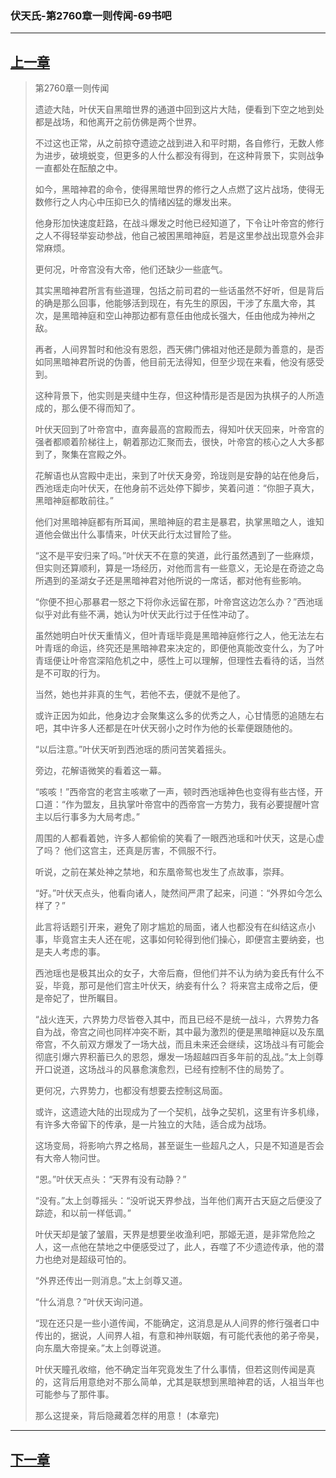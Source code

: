 ### 伏天氏-第2760章一则传闻-69书吧

--------
[上一章](./2a17360c85073f8d9c12145656705626.md)
--------


>
>
>
>第2760章一则传闻
>
>遗迹大陆，叶伏天自黑暗世界的通道中回到这片大陆，便看到下空之地到处都是战场，和他离开之前仿佛是两个世界。
>
>不过这也正常，从之前掠夺遗迹之战到进入和平时期，各自修行，无数人修为进步，破境蜕变，但更多的人什么都没有得到，在这种背景下，实则战争一直都处在酝酿之中。
>
>如今，黑暗神君的命令，使得黑暗世界的修行之人点燃了这片战场，使得无数修行之人内心中压抑已久的情绪凶猛的爆发出来。
>
>他身形加快速度赶路，在战斗爆发之时他已经知道了，下令让叶帝宫的修行之人不得轻举妄动参战，他自己被困黑暗神庭，若是这里参战出现意外会非常麻烦。
>
>更何况，叶帝宫没有大帝，他们还缺少一些底气。
>
>其实黑暗神君所言有些道理，包括之前司君的一些话虽然不好听，但是背后的确是那么回事，他能够活到现在，有先生的原因，干涉了东凰大帝，其次，是黑暗神庭和空山神那边都有意任由他成长强大，任由他成为神州之敌。
>
>再者，人间界暂时和他没有恩怨，西天佛门佛祖对他还是颇为善意的，是否如同黑暗神君所说的伪善，他目前无法得知，但至少现在来看，他没有感受到。
>
>这种背景下，他实则是夹缝中生存，但这种情形是否是因为执棋子的人所造成的，那么便不得而知了。
>
>叶伏天回到了叶帝宫中，直奔最高的宫殿而去，得知叶伏天回来，叶帝宫的强者都顺着阶梯往上，朝着那边汇聚而去，很快，叶帝宫的核心之人大多都到了，聚集在宫殿之外。
>
>花解语也从宫殿中走出，来到了叶伏天身旁，玲珑则是安静的站在他身后，西池瑶走向叶伏天，在他身前不远处停下脚步，笑着问道：“你胆子真大，黑暗神庭都敢前往。”
>
>他们对黑暗神庭都有所耳闻，黑暗神庭的君主是暴君，执掌黑暗之人，谁知道他会做出什么事情来，叶伏天此行太过冒险了些。
>
>“这不是平安归来了吗。”叶伏天不在意的笑道，此行虽然遇到了一些麻烦，但实则还算顺利，算是一场经历，对他而言有一些意义，无论是在奇迹之岛所遇到的圣湖女子还是黑暗神君对他所说的一席话，都对他有些影响。
>
>“你便不担心那暴君一怒之下将你永远留在那，叶帝宫这边怎么办？”西池瑶似乎对此有些不满，她认为叶伏天此行过于任性冲动了。
>
>虽然她明白叶伏天重情义，但叶青瑶毕竟是黑暗神庭修行之人，他无法左右叶青瑶的命运，终究还是黑暗神君来决定的，即便他真能改变什么，为了叶青瑶便让叶帝宫深陷危机之中，感性上可以理解，但理性去看待的话，当然是不可取的行为。
>
>当然，她也并非真的生气，若他不去，便就不是他了。
>
>或许正因为如此，他身边才会聚集这么多的优秀之人，心甘情愿的追随左右吧，其中许多人还都是在叶伏天弱小之时作为他的长辈便跟随他的。
>
>“以后注意。”叶伏天听到西池瑶的质问苦笑着摇头。
>
>旁边，花解语微笑的看着这一幕。
>
>“咳咳！”西帝宫的老宫主咳嗽了一声，顿时西池瑶神色也变得有些古怪，开口道：“作为盟友，且执掌叶帝宫中的西帝宫一方势力，我有必要提醒叶宫主以后行事多为大局考虑。”
>
>周围的人都看着她，许多人都偷偷的笑看了一眼西池瑶和叶伏天，这是心虚了吗？
>他们这宫主，还真是厉害，不佩服不行。
>
>听说，之前在某处神之禁地，和东凰帝鸳也发生了点故事，崇拜。
>
>“好。”叶伏天点头，他看向诸人，陡然间严肃了起来，问道：“外界如今怎么样了？”
>
>此言将话题引开来，避免了刚才尴尬的局面，诸人也都没有在纠结这点小事，毕竟宫主夫人还在呢，这事如何轮得到他们操心，即便宫主要纳妾，也是夫人考虑的事。
>
>西池瑶也是极其出众的女子，大帝后裔，但他们并不认为纳为妾氏有什么不妥，毕竟，那可是他们宫主叶伏天，纳妾有什么？
>将来宫主成帝之后，便是帝妃了，世所瞩目。
>
>“战火连天，六界势力尽皆卷入其中，而且已经不是统一战斗，六界势力各自为战，帝宫之间也同样冲突不断，其中最为激烈的便是黑暗神庭以及东凰帝宫，不久前双方爆发了一场大战，而且未来还会继续，这场战斗有可能会彻底引爆六界积蓄已久的恩怨，爆发一场超越四百多年前的乱战。”太上剑尊开口说道，这场战斗的风暴愈演愈烈，已经有控制不住的局势了。
>
>更何况，六界势力，也都没有想要去控制这局面。
>
>或许，这遗迹大陆的出现成为了一个契机，战争之契机，这里有许多机缘，有许多大帝留下的传承，是一片独立的大陆，适合成为战场。
>
>这场变局，将影响六界之格局，甚至诞生一些超凡之人，只是不知道是否会有大帝人物问世。
>
>“恩。”叶伏天点头：“天界有没有动静？”
>
>“没有。”太上剑尊摇头：“没听说天界参战，当年他们离开古天庭之后便没了踪迹，和以前一样低调。”
>
>叶伏天却是皱了皱眉，天界是想要坐收渔利吧，那姬无道，是非常危险之人，这一点他在禁地之中便感受过了，此人，吞噬了不少遗迹传承，他的潜力也绝对是超级可怕的。
>
>“外界还传出一则消息。”太上剑尊又道。
>
>“什么消息？”叶伏天询问道。
>
>“现在还只是一些小道传闻，不能确定，这消息是从人间界的修行强者口中传出的，据说，人间界人祖，有意和神州联姻，有可能代表他的弟子帝昊，向东凰大帝提亲。”太上剑尊说道。
>
>叶伏天瞳孔收缩，他不确定当年究竟发生了什么事情，但若这则传闻是真的，这背后用意绝对不那么简单，尤其是联想到黑暗神君的话，人祖当年也可能参与了那件事。
>
>那么这提亲，背后隐藏着怎样的用意！
>(本章完)
>
>

--------
[下一章](./cf96cdecdf06975d29978c3ec60fcf2b.md)
--------
